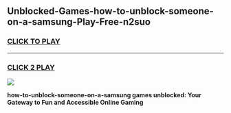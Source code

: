 
## Unblocked-Games-how-to-unblock-someone-on-a-samsung-Play-Free-n2suo
<h3>
<a href="https://premium76.site?title=how-to-unblock-someone-on-a-samsung&ref=10A">CLICK TO PLAY</a></h3>
<hr>

<h3>
<a href="https://premium76.site?title=how-to-unblock-someone-on-a-samsung&ref=10A">CLICK 2 PLAY</a>
  
</h3>

<a href="https://premium76.site?title=how-to-unblock-someone-on-a-samsung&ref=10A"><img src="https://clearcache.store/games.png"></a>


**how-to-unblock-someone-on-a-samsung games unblocked: Your Gateway to Fun and Accessible Online Gaming**
